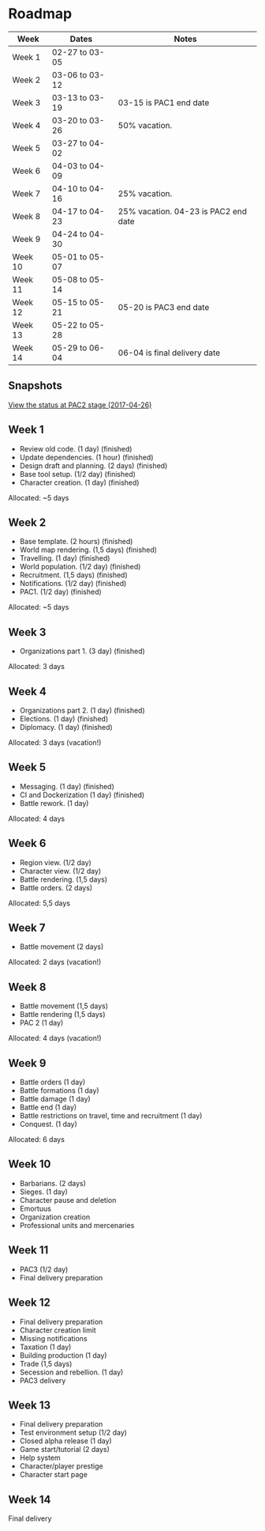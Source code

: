 # Roadmap

Week    | Dates          |  Notes
------- | -------------- | -----
Week 1  | 02-27 to 03-05 |
Week 2  | 03-06 to 03-12 |
Week 3  | 03-13 to 03-19 | 03-15 is PAC1 end date
Week 4  | 03-20 to 03-26 | 50% vacation.
Week 5  | 03-27 to 04-02 |
Week 6  | 04-03 to 04-09 |
Week 7  | 04-10 to 04-16 | 25% vacation.
Week 8  | 04-17 to 04-23 | 25% vacation. 04-23 is PAC2 end date
Week 9  | 04-24 to 04-30 |
Week 10 | 05-01 to 05-07 |
Week 11 | 05-08 to 05-14 |
Week 12 | 05-15 to 05-21 | 05-20 is PAC3 end date
Week 13 | 05-22 to 05-28 | 
Week 14 | 05-29 to 06-04 | 06-04 is final delivery date

## Snapshots

[View the status at PAC2 stage (2017-04-26)](https://github.com/jardiacaj/finem_imperii/blob/master/docs/5-PAC2.md)

## Week 1

 - Review old code. (1 day) (finished)
 - Update dependencies. (1 hour) (finished)
 - Design draft and planning. (2 days) (finished)
 - Base tool setup. (1/2 day) (finished)
 - Character creation. (1 day) (finished)

Allocated: ~5 days

## Week 2

 - Base template. (2 hours) (finished)
 - World map rendering. (1,5 days) (finished)
 - Travelling. (1 day) (finished)
 - World population. (1/2 day) (finished)
 - Recruitment. (1,5 days) (finished)
 - Notifications. (1/2 day) (finished)
 - PAC1. (1/2 day) (finished)

Allocated: ~5 days

## Week 3

 - Organizations part 1. (3 day) (finished)

Allocated: 3 days

## Week 4

 - Organizations part 2. (1 day) (finished)
 - Elections. (1 day) (finished)
 - Diplomacy. (1 day) (finished)

Allocated: 3 days (vacation!)

## Week 5

 - Messaging. (1 day) (finished)
 - CI and Dockerization (1 day) (finished)
 - Battle rework. (1 day)

Allocated: 4 days
 
## Week 6

 - Region view. (1/2 day)
 - Character view. (1/2 day)
 - Battle rendering. (1,5 days)
 - Battle orders. (2 days)

Allocated: 5,5 days

## Week 7 

 - Battle movement (2 days)
 
Allocated: 2 days (vacation!)
 
## Week 8 

 - Battle movement (1,5 days)
 - Battle rendering (1,5 days)
 - PAC 2 (1 day)

Allocated: 4 days (vacation!)

## Week 9

 - Battle orders (1 day)
 - Battle formations (1 day)
 - Battle damage (1 day)
 - Battle end (1 day)
 - Battle restrictions on travel, time and recruitment (1 day)
 - Conquest. (1 day)

Allocated: 6 days

## Week 10

 - Barbarians. (2 days)
 - Sieges. (1 day)
 - Character pause and deletion
 - Emortuus
 - Organization creation
 - Professional units and mercenaries

## Week 11
 
 - PAC3 (1/2 day)
 - Final delivery preparation
 
## Week 12

 - Final delivery preparation
 - Character creation limit
 - Missing notifications
 - Taxation (1 day)
 - Building production (1 day)
 - Trade (1,5 days)
 - Secession and rebellion. (1 day)
 - PAC3 delivery
 
## Week 13
 
 - Final delivery preparation
 - Test environment setup (1/2 day)
 - Closed alpha release (1 day)
 - Game start/tutorial (2 days)
 - Help system
 - Character/player prestige
 - Character start page
 
## Week 14

Final delivery
